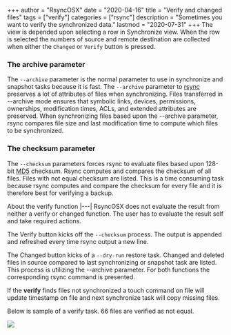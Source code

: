 +++
author = "RsyncOSX"
date = "2020-04-16"
title =  "Verify and changed files"
tags = ["verify"]
categories = ["rsync"]
description = "Sometimes you want to verify the synchronized data."
lastmod = "2020-07-31"
+++
The view is depended upon selecting a row in Synchronize view. When the row is selected the numbers of source and remote destination are collected when either the `Changed` or `Verify` button is pressed.

### The archive parameter

The `--archive` parameter is the normal parameter to use in synchronize and snapshot tasks because it is fast. The `--archive` parameter to [rsync](https://en.wikipedia.org/wiki/Rsync) preserves a lot of attributes of files when synchronizing. Files transferred in --archive mode ensures that symbolic links, devices, permissions, ownerships, modification times, ACLs, and extended attributes are preserved. When synchronizing files based upon the --archive parameter, rsync compares file size and last modification time to compute which files to be synchronized.

### The checksum parameter

The `--checksum` parameters forces rsync to evaluate files based upon 128-bit [MD5](https://en.wikipedia.org/wiki/MD5) checksum. Rsync computes and compares the checksum of all files. Files with not equal checksum are listed. This is a time consuming task because rsync computes and compare the checksum for every file and it is therefore best for verifying a backup.

About the verify function
|---|
RsyncOSX does not evaluate the result from neither a verify or changed function. The user has to evaluate the result self and take required actions.

The Verify button kicks off the `--checksum` process. The output is appended and refreshed every time rsync output a new line.

The Changed button kicks of a `--dry-run` restore task. Changed and deleted files in source compared to last synchronizing or snapshot task are listed. This process is utilizing the --archive parameter. For both functions the corresponding rsync command is presented.

If the **verify** finds files not synchronized a touch command on file will update timestamp on file and next synchronize task will copy missing files.

Below is sample of a verify task. 66 files are verified as not equal.

![](/images/RsyncOSX/master/verify/verify.png)
